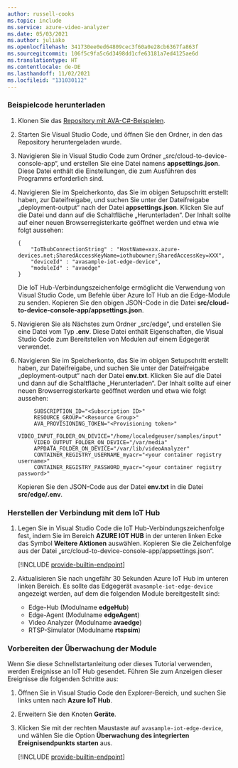 ```yaml
---
author: russell-cooks
ms.topic: include
ms.service: azure-video-analyzer
ms.date: 05/03/2021
ms.author: juliako
ms.openlocfilehash: 341730ee0ed64809cec3f60a0e28cb6367fa863f
ms.sourcegitcommit: 106f5c9fa5c6d3498dd1cfe63181a7ed4125ae6d
ms.translationtype: HT
ms.contentlocale: de-DE
ms.lasthandoff: 11/02/2021
ms.locfileid: "131030112"
---
```

### <a name="get-the-sample-code"></a>Beispielcode herunterladen

1. Klonen Sie das [Repository mit AVA-C#-Beispielen](https://github.com/Azure-Samples/video-analyzer-iot-edge-csharp).
1. Starten Sie Visual Studio Code, und öffnen Sie den Ordner, in den das Repository heruntergeladen wurde.
1. Navigieren Sie in Visual Studio Code zum Ordner „src/cloud-to-device-console-app“, und erstellen Sie eine Datei namens **appsettings.json**. Diese Datei enthält die Einstellungen, die zum Ausführen des Programms erforderlich sind.
1. Navigieren Sie im Speicherkonto, das Sie im obigen Setupschritt erstellt haben, zur Dateifreigabe, und suchen Sie unter der Dateifreigabe „deployment-output“ nach der Datei **appsettings.json**. Klicken Sie auf die Datei und dann auf die Schaltfläche „Herunterladen“. Der Inhalt sollte auf einer neuen Browserregisterkarte geöffnet werden und etwa wie folgt aussehen:

   ```
   {
       "IoThubConnectionString" : "HostName=xxx.azure-devices.net;SharedAccessKeyName=iothubowner;SharedAccessKey=XXX",
       "deviceId" : "avasample-iot-edge-device",
       "moduleId" : "avaedge"
   }
   ```

   Die IoT Hub-Verbindungszeichenfolge ermöglicht die Verwendung von Visual Studio Code, um Befehle über Azure IoT Hub an die Edge-Module zu senden. Kopieren Sie den obigen JSON-Code in die Datei **src/cloud-to-device-console-app/appsettings.json**.
1. Navigieren Sie als Nächstes zum Ordner „src/edge“, und erstellen Sie eine Datei vom Typ **.env**. Diese Datei enthält Eigenschaften, die Visual Studio Code zum Bereitstellen von Modulen auf einem Edgegerät verwendet.
1. Navigieren Sie im Speicherkonto, das Sie im obigen Setupschritt erstellt haben, zur Dateifreigabe, und suchen Sie unter der Dateifreigabe „deployment-output“ nach der Datei **env.txt**. Klicken Sie auf die Datei und dann auf die Schaltfläche „Herunterladen“. Der Inhalt sollte auf einer neuen Browserregisterkarte geöffnet werden und etwa wie folgt aussehen:

   ```
        SUBSCRIPTION_ID="<Subscription ID>"
        RESOURCE_GROUP="<Resource Group>"
        AVA_PROVISIONING_TOKEN="<Provisioning token>"
        VIDEO_INPUT_FOLDER_ON_DEVICE="/home/localedgeuser/samples/input"
        VIDEO_OUTPUT_FOLDER_ON_DEVICE="/var/media"
        APPDATA_FOLDER_ON_DEVICE="/var/lib/videoAnalyzer"
        CONTAINER_REGISTRY_USERNAME_myacr="<your container registry username>"
        CONTAINER_REGISTRY_PASSWORD_myacr="<your container registry password>"
   ```

   Kopieren Sie den JSON-Code aus der Datei **env.txt** in die Datei **src/edge/.env**.

### <a name="connect-to-the-iot-hub"></a>Herstellen der Verbindung mit dem IoT Hub

1. Legen Sie in Visual Studio Code die IoT Hub-Verbindungszeichenfolge fest, indem Sie im Bereich **AZURE IOT HUB** in der unteren linken Ecke das Symbol **Weitere Aktionen** auswählen. Kopieren Sie die Zeichenfolge aus der Datei „src/cloud-to-device-console-app/appsettings.json“.

    <!-- commenting out the image for now ![Set IoT Hub connection string]()./media/quickstarts/set-iotconnection-string.png-->
    [!INCLUDE [provide-builtin-endpoint](../../common-includes/provide-builtin-endpoint.md)]
1. Aktualisieren Sie nach ungefähr 30 Sekunden Azure IoT Hub im unteren linken Bereich. Es sollte das Edgegerät `avasample-iot-edge-device` angezeigt werden, auf dem die folgenden Module bereitgestellt sind:
    - Edge-Hub (Modulname **edgeHub**)
    - Edge-Agent (Modulname **edgeAgent**)
    - Video Analyzer (Modulname **avaedge**)
    - RTSP-Simulator (Modulname **rtspsim**)

### <a name="prepare-to-monitor-the-modules"></a>Vorbereiten der Überwachung der Module

Wenn Sie diese Schnellstartanleitung oder dieses Tutorial verwenden, werden Ereignisse an IoT Hub gesendet. Führen Sie zum Anzeigen dieser Ereignisse die folgenden Schritte aus:

1. Öffnen Sie in Visual Studio Code den Explorer-Bereich, und suchen Sie links unten nach **Azure IoT Hub**.
1. Erweitern Sie den Knoten **Geräte**.
1. Klicken Sie mit der rechten Maustaste auf `avasample-iot-edge-device`, und wählen Sie die Option **Überwachung des integrierten Ereignisendpunkts starten** aus.

    [!INCLUDE [provide-builtin-endpoint](../../common-includes/provide-builtin-endpoint.md)]
